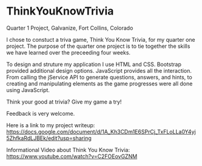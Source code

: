 # ThinkYouKnowTrivia

Quarter 1 Project, Galvanize, Fort Collins, Colorado

I chose to constuct a triva game, Think You Know Trivia, for my quarter one project. The purpose of the quarter one project is to tie together the skills we have learned over the preceeding four weeks. 

To design and struture my application I use HTML and CSS. Bootstrap provided additional design options. JavaScript provides all the interaction. From calling the jService API to generate questions, answers, and hints, to creating and manipulating elements as the game progresses were all done using JavaScript.

Think your good at trivia? Give my game a try!

Feedback is very welcome.


Here is a link to my project writeup: https://docs.google.com/document/d/1A_Kh3CDm1E6SPrCj_TxFLoLLa0Y4yj5ZhfkaRdLJBEk/edit?usp=sharing

Informational Video about Think You Know Trivia:
https://www.youtube.com/watch?v=C2FOEovGZNM


